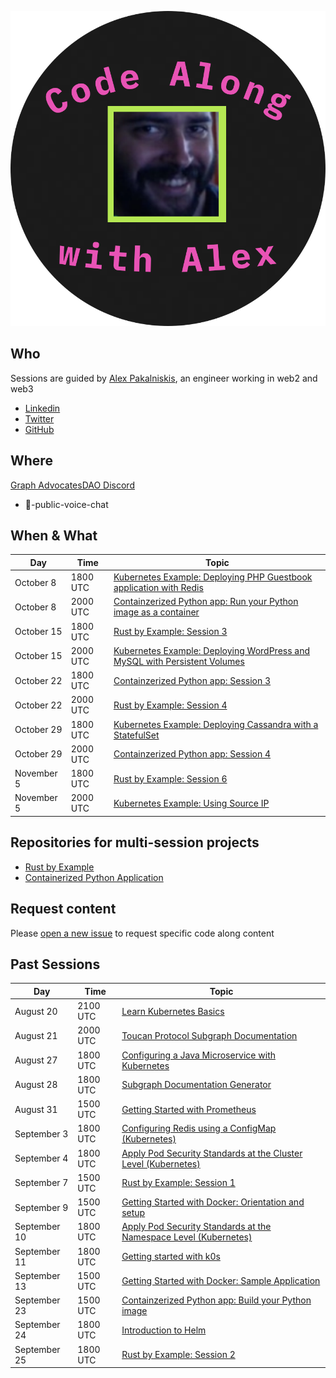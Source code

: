 ![code-along-logo](/assets/img/code-along-with-alex-logo.svg)

## Who
Sessions are guided by [Alex Pakalniskis](https://alex-pakalniskis.github.io/), an engineer working in web2 and web3
* [Linkedin](https://www.linkedin.com/in/alexpakalniskis3/)
* [Twitter](https://twitter.com/alexpakalniskis)
* [GitHub](https://github.com/alex-pakalniskis)

## Where
[Graph AdvocatesDAO Discord](https://t.co/xYb6Fgb98n)
* 🎤-public-voice-chat

## When & What

| Day | Time | Topic | 
| --- | --- | --- | 
| October 8 | 1800 UTC | [Kubernetes Example: Deploying PHP Guestbook application with Redis](https://kubernetes.io/docs/tutorials/stateless-application/guestbook/) | 
| October 8 | 2000 UTC | [Containzerized Python app: Run your Python image as a container](https://docs.docker.com/language/python/run-containers/) |
| October 15 | 1800 UTC | [Rust by Example: Session 3](TBD) | 
| October 15 | 2000 UTC | [Kubernetes Example: Deploying WordPress and MySQL with Persistent Volumes](https://kubernetes.io/docs/tutorials/stateful-application/mysql-wordpress-persistent-volume/) | 
| October 22 | 1800 UTC | [Containzerized Python app: Session 3](TBD) |
| October 22 | 2000 UTC | [Rust by Example: Session 4](TBD) |
| October 29 | 1800 UTC | [Kubernetes Example: Deploying Cassandra with a StatefulSet](https://kubernetes.io/docs/tutorials/stateful-application/cassandra/) |
| October 29 | 2000 UTC | [Containzerized Python app: Session 4](TBD) |
| November 5 | 1800 UTC | [Rust by Example: Session 6](TBD) |
| November 5 | 2000 UTC | [Kubernetes Example: Using Source IP](https://kubernetes.io/docs/tutorials/services/source-ip/) |

## Repositories for multi-session projects
* [Rust by Example](https://github.com/alex-pakalniskis/CodeAlong-RustByExample)
* [Containerized Python Application](https://github.com/alex-pakalniskis/CodeAlong-ContainerizedPythonApplication)


## Request content
Please [open a new issue](https://github.com/alex-pakalniskis/CodeAlongSchedule/issues/new) to request specific code along content

## Past Sessions

| Day | Time | Topic | 
| --- | --- | --- | 
| August 20 | 2100 UTC | [Learn Kubernetes Basics](https://kubernetes.io/docs/tutorials/kubernetes-basics/) | 
| August 21 | 2000 UTC | [Toucan Protocol Subgraph Documentation](https://github.com/alex-pakalniskis/CodeAlong-ToucanProtocolSubgraphDocs) |
| August 27 | 1800 UTC | [Configuring a Java Microservice with Kubernetes](https://kubernetes.io/docs/tutorials/configuration/configure-java-microservice/) |
| August 28 | 1800 UTC | [Subgraph Documentation Generator](https://github.com/alex-pakalniskis/SubgraphSchemaEntitiesDocGenerator) |
| August 31 | 1500 UTC | [Getting Started with Prometheus](https://prometheus.io/docs/tutorials/getting_started/) |
| September 3 | 1800 UTC | [Configuring Redis using a ConfigMap (Kubernetes)](https://kubernetes.io/docs/tutorials/configuration/configure-redis-using-configmap/) |
| September 4 | 1800 UTC | [Apply Pod Security Standards at the Cluster Level (Kubernetes)](https://kubernetes.io/docs/tutorials/security/cluster-level-pss/) |
| September 7 | 1500 UTC | [Rust by Example: Session 1](https://doc.rust-lang.org/stable/rust-by-example/hello.html) |
| September 9 | 1500 UTC | [Getting Started with Docker: Orientation and setup](https://docs.docker.com/get-started/) |
| September 10 | 1800 UTC | [Apply Pod Security Standards at the Namespace Level (Kubernetes)](https://kubernetes.io/docs/tutorials/security/ns-level-pss/) |
| September 11 | 1800 UTC | [Getting started with k0s](https://docs.k0sproject.io/v1.23.6+k0s.2/) |
| September 13 | 1500 UTC | [Getting Started with Docker: Sample Application](https://docs.docker.com/get-started/02_our_app/) |
| September 23 | 1500 UTC | [Containzerized Python app: Build your Python image](https://docs.docker.com/language/python/build-images/) |
| September 24 | 1800 UTC | [Introduction to Helm](https://helm.sh/docs/intro/) |
| September 25 | 1800 UTC | [Rust by Example: Session 2](https://doc.rust-lang.org/stable/rust-by-example/hello/print/print_display.html) |

